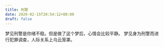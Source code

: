 ```yaml
---
title: 刑警
date: 2020-02-15T20:54:12+08:00
draft: false
---
```


梦见刑警是你绪不稳。但是做了这个梦后，心情会比较平静。
梦见身为刑警而进行犯罪调查，人际关系上乌云笼罩。